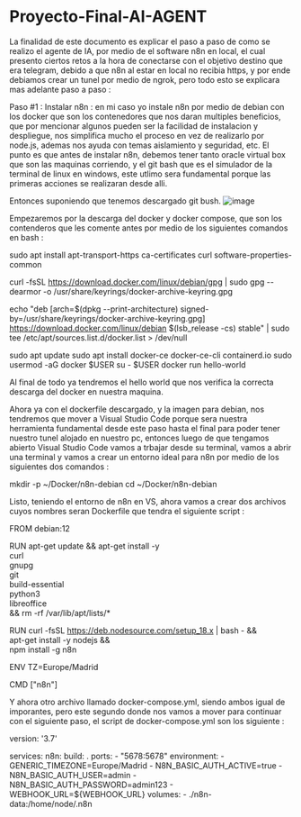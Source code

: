 # Proyecto-Final-AI-AGENT
La finalidad de este documento es explicar el paso a paso de como se realizo el agente de IA, por medio de el software n8n en local, el cual presento ciertos retos a la hora de conectarse con el objetivo destino que era telegram, debido a que n8n al estar en local no recibia https, y por ende debiamos crear un tunel por medio de ngrok, pero todo esto se explicara mas adelante paso a paso : 

Paso #1 : 
Instalar n8n : en mi caso yo instale n8n por medio de debian con los docker que son los contenedores que nos daran multiples beneficios, que por mencionar algunos pueden ser la facilidad de instalacion y despliegue, nos simplifica mucho el proceso en vez de realizarlo por node.js, ademas nos ayuda con temas aislamiento y seguridad, etc.
El punto es que antes de instalar n8n, debemos tener tanto oracle virtual box que son las maquinas corriendo, y el git bash que es el simulador de la terminal de linux en windows, este utlimo sera fundamental porque las primeras acciones se realizaran desde alli.

Entonces suponiendo que tenemos descargado git bush.
![image](https://github.com/user-attachments/assets/b7d06a3e-b755-4ac7-b44e-e5476d5f6c6b)


Empezaremos por la descarga del docker y docker compose, que son los contenderos que les comente antes por medio de los siguientes comandos en bash : 


sudo apt install apt-transport-https ca-certificates curl software-properties-common

curl -fsSL https://download.docker.com/linux/debian/gpg | sudo gpg --dearmor -o /usr/share/keyrings/docker-archive-keyring.gpg

echo "deb [arch=$(dpkg --print-architecture) signed-by=/usr/share/keyrings/docker-archive-keyring.gpg] https://download.docker.com/linux/debian $(lsb_release -cs) stable" | sudo tee /etc/apt/sources.list.d/docker.list > /dev/null

sudo apt update
sudo apt install docker-ce docker-ce-cli containerd.io
sudo usermod -aG docker $USER
su - $USER
docker run hello-world



Al final de todo ya tendremos el hello world que nos verifica la correcta descarga del docker en nuestra maquina.

Ahora ya con el dockerfile descargado, y la imagen para debian, nos tendremos que mover a Visual Studio Code porque sera nuestra herramienta fundamental desde este paso hasta el final para poder tener nuestro tunel alojado en nuestro pc, entonces luego de que tengamos abierto Visual Studio Code vamos a trbajar desde su terminal, vamos a abrir una terminal y vamos a crear un entorno ideal para n8n por medio de los siguientes dos comandos : 

mkdir -p ~/Docker/n8n-debian
cd ~/Docker/n8n-debian



Listo, teniendo el entorno de n8n en VS, ahora vamos a crear dos archivos cuyos nombres seran Dockerfile que tendra el siguiente script : 

FROM debian:12

RUN apt-get update && apt-get install -y \
    curl \
    gnupg \
    git \
    build-essential \
    python3 \
    libreoffice \
    && rm -rf /var/lib/apt/lists/*

RUN curl -fsSL https://deb.nodesource.com/setup_18.x | bash - && \
    apt-get install -y nodejs && \
    npm install -g n8n

ENV TZ=Europe/Madrid

CMD ["n8n"]




Y ahora otro archivo llamado docker-compose.yml, siendo ambos igual de imporantes, pero este segundo donde nos vamos a mover para continuar con el siguiente paso, el script de docker-compose.yml son los siguiente : 

version: '3.7'

services:
  n8n:
    build: .
    ports:
      - "5678:5678"
    environment:
      - GENERIC_TIMEZONE=Europe/Madrid
      - N8N_BASIC_AUTH_ACTIVE=true
      - N8N_BASIC_AUTH_USER=admin
      - N8N_BASIC_AUTH_PASSWORD=admin123
      - WEBHOOK_URL=${WEBHOOK_URL}
    volumes:
      - ./n8n-data:/home/node/.n8n






